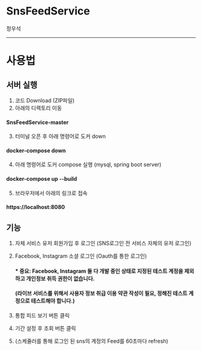 # SnsFeedService
정우석


---------------------------------------------
# 사용법


## 서버 실행
1. 코드 Download (ZIP파일)
2. 아래의 디렉토리 이동
#### SnsFeedService-master

3. 터미널 오픈 후 아래 명령어로 도커 down
#### docker-compose down
4. 아래 명령어로 도커 compose 실행 (mysql, spring boot server)
#### docker-compose up --build
5. 브라우저에서 아래의 링크로 접속
#### https://localhost:8080

## 기능
1. 자체 서비스 유저 회원가입 후 로그인 (SNS로그인 전 서비스 자체의 유저 로그인)
2. Facebook, Instagram 소셜 로그인 (Oauth를 통한 로그인)
   #### * 중요: Facebook, Instagram 둘 다 개발 중인 상태로 지정된 테스트 계정을 제외하고 개인정보 취득 권한이 없습니다.
   ####   (라이브 서비스를 위해서 사용자 정보 취급 이용 약관 작성이 필요, 정해진 테스트 계정으로 테스트해야 합니다.)
    
3. 통합 피드 보기 버튼 클릭
4. 기간 설정 후 조회 버튼 클릭
5. (스케쥴러를 통해 로그인 된 sns의 계정의 Feed를 60초마다 refresh)
